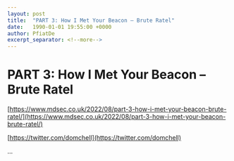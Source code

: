 ```yaml
---
layout: post
title:  "PART 3: How I Met Your Beacon – Brute Ratel"
date:   1990-01-01 19:55:00 +0000
author: PfiatDe
excerpt_separator: <!--more-->
---
```


# PART 3: How I Met Your Beacon – Brute Ratel

[https://www.mdsec.co.uk/2022/08/part-3-how-i-met-your-beacon-brute-ratel/](https://www.mdsec.co.uk/2022/08/part-3-how-i-met-your-beacon-brute-ratel/)

[https://twitter.com/domchell](https://twitter.com/domchell)

...
<!--more-->
